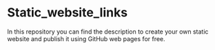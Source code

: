 # Static_website_links
In this repository you can find the description to create your own static website and publish it using GitHub web pages for free.
